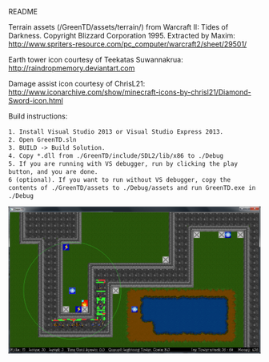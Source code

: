 README

Terrain assets (/GreenTD/assets/terrain/) from Warcraft II: Tides of Darkness. Copyright Blizzard Corporation 1995.  Extracted by Maxim: http://www.spriters-resource.com/pc_computer/warcraft2/sheet/29501/ 

Earth tower icon courtesy of Teekatas Suwannakrua:  http://raindropmemory.deviantart.com

Damage assist icon courtesy of ChrisL21: http://www.iconarchive.com/show/minecraft-icons-by-chrisl21/Diamond-Sword-icon.html

Build instructions:

	1. Install Visual Studio 2013 or Visual Studio Express 2013.
	2. Open GreenTD.sln
	3. BUILD -> Build Solution.
	4. Copy *.dll from ./GreenTD/include/SDL2/lib/x86 to ./Debug
	5. If you are running with VS debugger, run by clicking the play button, and you are done.
	6 (optional). If you want to run without VS debugger, copy the contents of ./GreenTD/assets to ./Debug/assets and run GreenTD.exe in ./Debug

![Alt text](/GreenTD/assets/screenshot.png "Screenshot")